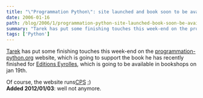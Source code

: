 ```yaml
---
title: "\"Programmation Python\": site launched and book soon to be available"
date: 2006-01-16
path: /blog/2006/1/programmation-python-site-launched-book-soon-be-available
summary: "Tarek has put some finishing touches this week-end on the programmation-python.org website, which is going to support the book he has recently finished for Editions Eyrolles, which is going to be available in bookshops on jan 19th."
tags: ['Python']
---
```


<a href="http://tarekziade.wordpress.com/">Tarek</a> has
put some finishing touches this week-end on the <a href="http://www.programmation-python.org/">programmation-python.org</a>
website, which is going to support the book he has recently finished for <a href="http://www.editions-eyrolles.com/">Editions Eyrolles</a>, which is
going to be available in bookshops on jan 19th.

Of course, the website runs<a href="http://www.cps-project.org/">CPS</a>
;)<br> **Added 2012/01/03**: well not anymore.
